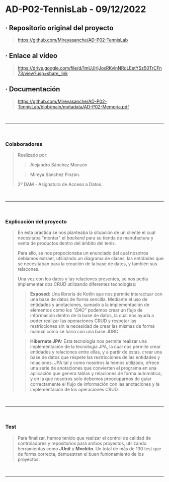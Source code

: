 # AD-P02-TennisLab - 09/12/2022

## · Repositorio original del proyecto
> https://github.com/Mireyasanche/AD-P02-TennisLab

## · Enlace al vídeo
> https://drive.google.com/file/d/1mUJHjJoxRKvlnNRdLEetYSz50TrCFn73/view?usp=share_link

## · Documentación
> https://github.com/Mireyasanche/AD-P02-TennisLab/blob/main/metadata/AD-P02-Memoria.pdf

<br>
<hr>
<br>

### Colaboradores
> Realizado por: 
>> Alejandro Sánchez Monzón
>
>> Mireya Sánchez Pinzón.
>
> 2º DAM - Asignatura de Acceso a Datos.

<br>
<hr>
<br>

### Explicación del proyecto
> En esta práctica se nos planteaba la situación de un cliente el cual necesitaba "montar" el *backend* para su tienda de manufactura y venta de productos dentro del ámbito del tenis.
> 
> Para ello, se nos propocionaba un enunciado del cual nosotros debíamos extraer, utiliazndo un diagrama de clases, las entidades que se necesitaban para la creación de la base de datos, y también sus relacones.
>
> Una vez con los datos y las relaciones presentes, se nos pedía implementar dos CRUD utilizando diferentes tecnologías:
>
>> **Exposed:** Una librería de Kotlin que nos permite interactuar con una base de datos de forma sencilla. Mediante el uso de entidades y anotaciones, sumado a la implementación de elementos como los *"DAO"* podemos crear un flujo de información dentro de la base de datos, la cual nos ayuda a poder realizar las operaciones CRUD y respetar las restricciones sin la necesidad de crear las mismas de forma manual como se haría con una base JDBC.
>
>> **Hibernate JPA:** Esta tecnología nos permite realizar una implementación de la tecnología JPA, la cual nos permite crear entidades y relaciones entre ellas, y a partir de estas, crear una base de datos que respete las restricciones de las entidades y relaciones. JPA tal y como nosotros la hemos utilizado, ofrece una serie de anotaciones que convierten el programa en una aplicación que genera tablas  y relaciones de forma automática, y en la que nosotros solo debemos preocuparnos de guiar correctamente el flujo de información con las anotaciones y la implementación de los operaciones CRUD.

<br>
<hr>
<br>

### Test
> Para finalizar, hemos tenido que realizar el control de calidad de controladores y repositorios para ambos proyectos, utilizando herramientas como **JUnit** y **Mockito**. Un total de más de 130 test que de forma correcta, demuestran el buen funionamiento de los proyectos.

<br>
<hr>
<br>